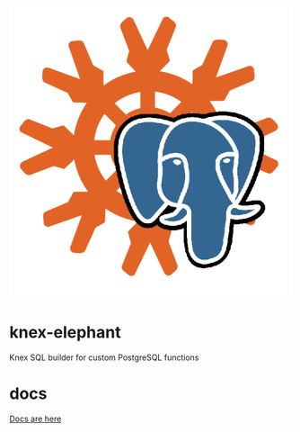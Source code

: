 ![Knex Elephant](./logo.png)

# knex-elephant
Knex SQL builder for custom PostgreSQL functions

# docs

[Docs are here](./docs.md)
